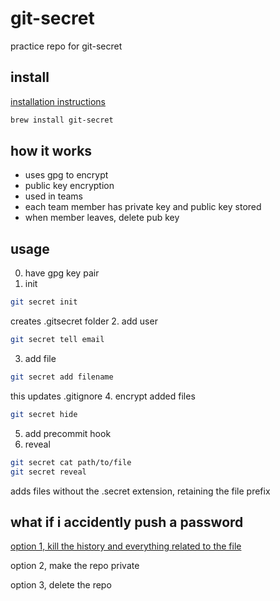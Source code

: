 # git-secret
practice repo for git-secret

## install
[installation instructions](https://git-secret.io/installation)

```bash
brew install git-secret
```

## how it works

- uses gpg to encrypt 
- public key encryption
- used in teams
 - each team member has private key and public key stored
 - when member leaves, delete pub key

## usage 

0.  have gpg key pair
1.  init
```bash
git secret init
```
creates .gitsecret folder
2. add user 
```bash
git secret tell email
```
3.  add file
```bash
git secret add filename
```
this updates .gitignore
4.  encrypt added files
```bash
git secret hide
```
5.  add precommit hook
6.  reveal 
```bash 
git secret cat path/to/file
git secret reveal
```
adds files without the .secret extension, retaining the file prefix

## what if i accidently push a password

[option 1, kill the history and everything related to the file](https://docs.github.com/en/github/authenticating-to-github/keeping-your-account-and-data-secure/removing-sensitive-data-from-a-repository)

option 2, make the repo private 

option 3, delete the repo 
